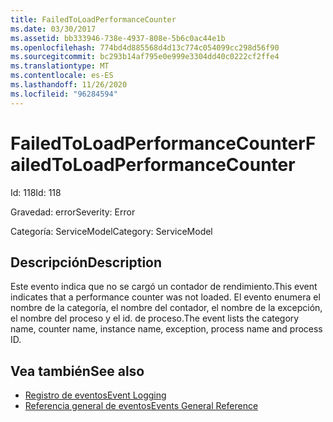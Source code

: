 ```yaml
---
title: FailedToLoadPerformanceCounter
ms.date: 03/30/2017
ms.assetid: bb333946-738e-4937-808e-5b6c0ac44e1b
ms.openlocfilehash: 774bd4d885568d4d13c774c054099cc298d56f90
ms.sourcegitcommit: bc293b14af795e0e999e3304dd40c0222cf2ffe4
ms.translationtype: MT
ms.contentlocale: es-ES
ms.lasthandoff: 11/26/2020
ms.locfileid: "96284594"
---
```

# <a name="failedtoloadperformancecounter"></a><span data-ttu-id="3c8b1-102">FailedToLoadPerformanceCounter</span><span class="sxs-lookup"><span data-stu-id="3c8b1-102">FailedToLoadPerformanceCounter</span></span>

<span data-ttu-id="3c8b1-103">Id: 118</span><span class="sxs-lookup"><span data-stu-id="3c8b1-103">Id: 118</span></span>  
  
 <span data-ttu-id="3c8b1-104">Gravedad: error</span><span class="sxs-lookup"><span data-stu-id="3c8b1-104">Severity: Error</span></span>  
  
 <span data-ttu-id="3c8b1-105">Categoría: ServiceModel</span><span class="sxs-lookup"><span data-stu-id="3c8b1-105">Category: ServiceModel</span></span>  
  
## <a name="description"></a><span data-ttu-id="3c8b1-106">Descripción</span><span class="sxs-lookup"><span data-stu-id="3c8b1-106">Description</span></span>  

 <span data-ttu-id="3c8b1-107">Este evento indica que no se cargó un contador de rendimiento.</span><span class="sxs-lookup"><span data-stu-id="3c8b1-107">This event indicates that a performance counter was not loaded.</span></span> <span data-ttu-id="3c8b1-108">El evento enumera el nombre de la categoría, el nombre del contador, el nombre de la excepción, el nombre del proceso y el id. de proceso.</span><span class="sxs-lookup"><span data-stu-id="3c8b1-108">The event lists the category name, counter name, instance name, exception, process name and process ID.</span></span>  
  
## <a name="see-also"></a><span data-ttu-id="3c8b1-109">Vea también</span><span class="sxs-lookup"><span data-stu-id="3c8b1-109">See also</span></span>

- [<span data-ttu-id="3c8b1-110">Registro de eventos</span><span class="sxs-lookup"><span data-stu-id="3c8b1-110">Event Logging</span></span>](index.md)
- [<span data-ttu-id="3c8b1-111">Referencia general de eventos</span><span class="sxs-lookup"><span data-stu-id="3c8b1-111">Events General Reference</span></span>](events-general-reference.md)
